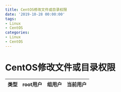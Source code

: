 ```yaml
---
title: CentOS修改文件或目录权限
date: '2019-10-28 00:00:00'
tags:
- Linux
- CentOS
categories:
- Linux
- CentOS
---
```

# CentOS修改文件或目录权限

类型 | root用户 | 组用户 | 当前用户
---|--- | --- | --- 
